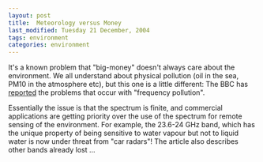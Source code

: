 ```yaml
---
layout: post
title:  Meteorology versus Money 
last_modified: Tuesday 21 December, 2004
tags: environment
categories: environment
---
```


It's a known problem that "big-money" doesn't always care about the environment. We all understand about physical pollution (oil in the sea, PM10 in the atmosphere etc), but this one is a little different: The BBC has [reported](http://news.bbc.co.uk/1/hi/sci/tech/4104355.stm)
the problems that occur with "frequency pollution".

Essentially the issue is that the spectrum is finite, and commercial applications are getting priority over the use of the spectrum for remote sensing of the environment. For example, the 23.6-24 GHz band, which has the unique property of being sensitive to water vapour but not to liquid water is now under threat from "car radars"! The article also describes other bands already lost ...
